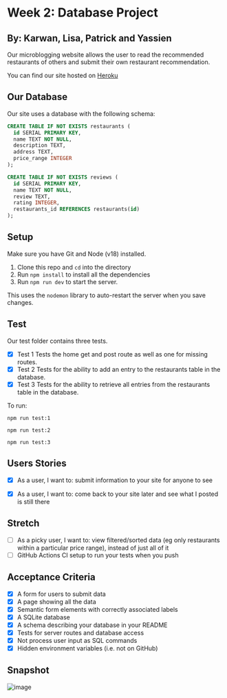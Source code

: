 # Week 2: Database Project 

## By: Karwan, Lisa, Patrick and Yassien

Our microblogging website allows the user to read the recommended restaurants of others and submit their own restaurant recommendation.

You can find our site hosted on [Heroku](https://fac25-restaurants.herokuapp.com/)

## Our Database

Our site uses a database with the following schema:

```sql
CREATE TABLE IF NOT EXISTS restaurants (
  id SERIAL PRIMARY KEY,
  name TEXT NOT NULL,
  description TEXT,
  address TEXT,
  price_range INTEGER
);

CREATE TABLE IF NOT EXISTS reviews (
  id SERIAL PRIMARY KEY,
  name TEXT NOT NULL,
  review TEXT,
  rating INTEGER,
  restaurants_id REFERENCES restaurants(id)
);
```

## Setup

Make sure you have Git and Node (v18) installed.

1. Clone this repo and `cd` into the directory
2. Run `npm install` to install all the dependencies
3. Run `npm run dev` to start the server.  


This uses the `nodemon` library to auto-restart the server when you save changes.

## Test

Our test folder contains three tests.

- [x] Test 1 Tests the home get and post route as well as one for missing routes.
- [x] Test 2 Tests for the ability to add an entry to the restaurants table in the database.
- [x] Test 3 Tests for the ability to retrieve all entries from the restaurants table in the database.

To run:

`npm run test:1`

`npm run test:2`

`npm run test:3`

## Users Stories

- [x] As a user, I want to: submit information to your site for anyone to see

- [x] As a user, I want to: come back to your site later and see what I posted is still there

## Stretch

- [ ] As a picky user, I want to:  view filtered/sorted data (eg only restaurants within a particular price range), instead of just all of it
- [ ] GitHub Actions CI setup to run your tests when you push

## Acceptance Criteria

- [x] A form for users to submit data
- [x] A page showing all the data
- [x] Semantic form elements with correctly associated labels
- [x] A SQLite database
- [x] A schema describing your database in your README
- [x] Tests for server routes and database access
- [x] Not process user input as SQL commands
- [x] Hidden environment variables (i.e. not on GitHub)

## Snapshot

![image]()


